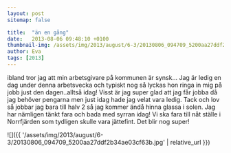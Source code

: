 ```yaml
---
layout: post
sitemap: false

title:  "än en gång"
date:   2013-08-06 09:48:10 +0100
thumbnail-img: /assets/img/2013/august/6-3/20130806_094709_5200aa27ddf2b34ae03cf63b.jpg
author: Eva
tags: [2013]
---
```


ibland tror jag att min arbetsgivare på kommunen är synsk... Jag är ledig en dag under denna arbetsvecka och typiskt nog så lyckas hon ringa in mig på jobb just den dagen..alltså idag! Visst är jag super glad att jag får jobba då jag behöver pengarna men just idag hade jag velat vara ledig. Tack och lov så jobbar jag bara till halv 2 så jag kommer ändå hinna glassa i solen. Jag har nämligen tänkt fara och bada med syrran idag! Vi ska fara till nåt ställe i Norrfjärden som tydligen skulle vara jättefint.  Det blir nog super!

![]({{ '/assets/img/2013/august/6-3/20130806_094709_5200aa27ddf2b34ae03cf63b.jpg'  | relative_url }})

